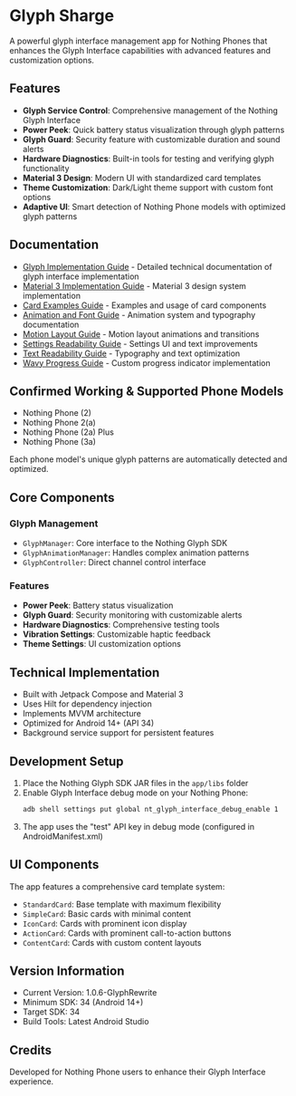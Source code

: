 # Glyph Sharge

A powerful glyph interface management app for Nothing Phones that enhances the Glyph Interface capabilities with advanced features and customization options.

## Features

- **Glyph Service Control**: Comprehensive management of the Nothing Glyph Interface
- **Power Peek**: Quick battery status visualization through glyph patterns
- **Glyph Guard**: Security feature with customizable duration and sound alerts
- **Hardware Diagnostics**: Built-in tools for testing and verifying glyph functionality
- **Material 3 Design**: Modern UI with standardized card templates
- **Theme Customization**: Dark/Light theme support with custom font options
- **Adaptive UI**: Smart detection of Nothing Phone models with optimized glyph patterns

## Documentation

- [Glyph Implementation Guide](GLYPH_IMPLEMENTATION.md) - Detailed technical documentation of glyph interface implementation
- [Material 3 Implementation Guide](Material3_Expressive_Implementation_Guide.md) - Material 3 design system implementation
- [Card Examples Guide](Enhanced_Card_Examples_Guide.md) - Examples and usage of card components
- [Animation and Font Guide](Animation_And_Font_Fixes.md) - Animation system and typography documentation
- [Motion Layout Guide](MOTIONLAYOUT_ANIMATIONS.md) - Motion layout animations and transitions
- [Settings Readability Guide](Settings_Text_Readability_Fixes.md) - Settings UI and text improvements
- [Text Readability Guide](Text_Readability_Improvements.md) - Typography and text optimization
- [Wavy Progress Guide](WavyProgressIndicator_Usage_Guide.md) - Custom progress indicator implementation

## Confirmed Working & Supported Phone Models

- Nothing Phone (2)
- Nothing Phone 2(a)
- Nothing Phone (2a) Plus
- Nothing Phone (3a)
  
Each phone model's unique glyph patterns are automatically detected and optimized.

## Core Components

### Glyph Management
- `GlyphManager`: Core interface to the Nothing Glyph SDK
- `GlyphAnimationManager`: Handles complex animation patterns
- `GlyphController`: Direct channel control interface

### Features
- **Power Peek**: Battery status visualization
- **Glyph Guard**: Security monitoring with customizable alerts
- **Hardware Diagnostics**: Comprehensive testing tools
- **Vibration Settings**: Customizable haptic feedback
- **Theme Settings**: UI customization options

## Technical Implementation

- Built with Jetpack Compose and Material 3
- Uses Hilt for dependency injection
- Implements MVVM architecture
- Optimized for Android 14+ (API 34)
- Background service support for persistent features

## Development Setup

1. Place the Nothing Glyph SDK JAR files in the `app/libs` folder
2. Enable Glyph Interface debug mode on your Nothing Phone:
   ```bash
   adb shell settings put global nt_glyph_interface_debug_enable 1
   ```
3. The app uses the "test" API key in debug mode (configured in AndroidManifest.xml)

## UI Components

The app features a comprehensive card template system:
- `StandardCard`: Base template with maximum flexibility
- `SimpleCard`: Basic cards with minimal content
- `IconCard`: Cards with prominent icon display
- `ActionCard`: Cards with prominent call-to-action buttons
- `ContentCard`: Cards with custom content layouts

## Version Information

- Current Version: 1.0.6-GlyphRewrite
- Minimum SDK: 34 (Android 14+)
- Target SDK: 34
- Build Tools: Latest Android Studio

## Credits

Developed for Nothing Phone users to enhance their Glyph Interface experience. 
